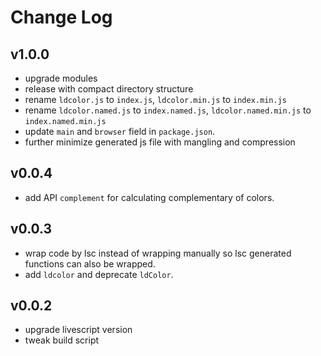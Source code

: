 # Change Log

## v1.0.0
 
 - upgrade modules
 - release with compact directory structure
 - rename `ldcolor.js` to `index.js`, `ldcolor.min.js` to `index.min.js`
 - rename `ldcolor.named.js` to `index.named.js`, `ldcolor.named.min.js` to `index.named.min.js`
 - update `main` and `browser` field in `package.json`.
 - further minimize generated js file with mangling and compression


## v0.0.4

 - add API `complement` for calculating complementary of colors.


## v0.0.3

 - wrap code by lsc instead of wrapping manually so lsc generated functions can also be wrapped.
 - add `ldcolor` and deprecate `ldColor`.


## v0.0.2

 - upgrade livescript version
 - tweak build script
